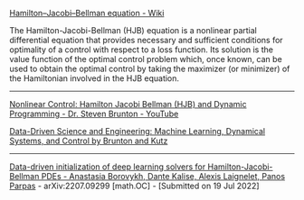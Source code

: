 [Hamilton–Jacobi–Bellman equation - Wiki](https://en.wikipedia.org/wiki/Hamilton–Jacobi–Bellman_equation)

The Hamilton-Jacobi-Bellman (HJB) equation is a nonlinear partial differential equation that provides necessary and sufficient conditions for optimality of a control
with respect to a loss function. Its solution is the value function of the optimal control problem which, once known, can be used to obtain the optimal control by taking
the maximizer (or minimizer) of the Hamiltonian involved in the HJB equation.

- - - -

[Nonlinear Control: Hamilton Jacobi Bellman (HJB) and Dynamic Programming - Dr. Steven Brunton - YouTube](https://youtu.be/-hO-AnFYm6M?si=HzCkFTTSYdTZt3af)

[Data-Driven Science and Engineering: Machine Learning, Dynamical Systems, and Control  by Brunton and Kutz](http://databookuw.com)

- - - -

[Data-driven initialization of deep learning solvers for Hamilton-Jacobi-Bellman PDEs - Anastasia Borovykh, Dante Kalise, Alexis Laignelet, Panos Parpas](https://arxiv.org/abs/2207.09299) - arXiv:2207.09299 [math.OC] - [Submitted on 19 Jul 2022]
